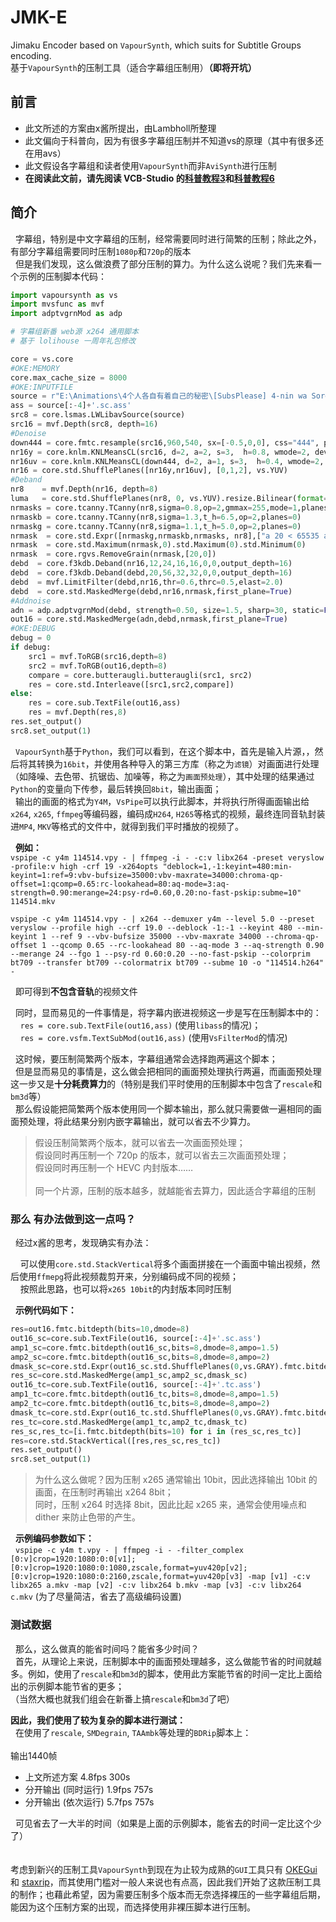 # JMK-E
Jimaku Encoder based on `VapourSynth`, which suits for Subtitle Groups encoding.<br>
基于`VapourSynth`的压制工具（适合字幕组压制用）**（即将开坑）**

## 前言
* 此文所述的方案由x酱所提出，由Lambholl所整理<br>
* 此文偏向于科普向，因为有很多字幕组压制并不知道vs的原理（其中有很多还在用avs）<br>
* 此文假设各字幕组和读者使用`VapourSynth`而非`AviSynth`进行压制<br>
* **在阅读此文前，请先阅读 VCB-Studio 的[科普教程3](https://vcb-s.com/archives/2726)和[科普教程6](https://vcb-s.com/archives/4738)**

## 简介
&nbsp;&nbsp;字幕组，特别是中文字幕组的压制，经常需要同时进行简繁的压制；除此之外，有部分字幕组需要同时压制`1080p`和`720p`的版本<br>
&nbsp;&nbsp;但是我们发现，这么做浪费了部分压制的算力。为什么这么说呢？我们先来看一个示例的压制脚本代码：
```python
import vapoursynth as vs
import mvsfunc as mvf
import adptvgrnMod as adp

# 字幕组新番 web源 x264 通用脚本
# 基于 lolihouse 一周年礼包修改

core = vs.core
#OKE:MEMORY
core.max_cache_size = 8000
#OKE:INPUTFILE
source = r"E:\Animations\4个人各自有着自己的秘密\[SubsPlease] 4-nin wa Sorezore Uso wo Tsuku - 02 (1080p) [A5D310BC].mkv" # 片源
ass = source[:-4]+'.sc.ass'
src8 = core.lsmas.LWLibavSource(source)
src16 = mvf.Depth(src8, depth=16)
#Denoise
down444 = core.fmtc.resample(src16,960,540, sx=[-0.5,0,0], css="444", planes=[3,2,2], cplace="MPEG2")
nr16y = core.knlm.KNLMeansCL(src16, d=2, a=2, s=3,  h=0.8, wmode=2, device_type="GPU")
nr16uv = core.knlm.KNLMeansCL(down444, d=2, a=1, s=3,  h=0.4, wmode=2, device_type="GPU")
nr16 = core.std.ShufflePlanes([nr16y,nr16uv], [0,1,2], vs.YUV)
#Deband
nr8    = mvf.Depth(nr16, depth=8)
luma   = core.std.ShufflePlanes(nr8, 0, vs.YUV).resize.Bilinear(format=vs.YUV420P8)
nrmasks = core.tcanny.TCanny(nr8,sigma=0.8,op=2,gmmax=255,mode=1,planes=[0,1,2]).std.Expr(["x 7 < 0 65535 ?",""],vs.YUV420P16)
nrmaskb = core.tcanny.TCanny(nr8,sigma=1.3,t_h=6.5,op=2,planes=0)
nrmaskg = core.tcanny.TCanny(nr8,sigma=1.1,t_h=5.0,op=2,planes=0)
nrmask  = core.std.Expr([nrmaskg,nrmaskb,nrmasks, nr8],["a 20 < 65535 a 48 < x 256 * a 96 < y 256 * z ? ? ?",""],vs.YUV420P16)
nrmask  = core.std.Maximum(nrmask,0).std.Maximum(0).std.Minimum(0)
nrmask  = core.rgvs.RemoveGrain(nrmask,[20,0])
debd  = core.f3kdb.Deband(nr16,12,24,16,16,0,0,output_depth=16)
debd  = core.f3kdb.Deband(debd,20,56,32,32,0,0,output_depth=16)
debd  = mvf.LimitFilter(debd,nr16,thr=0.6,thrc=0.5,elast=2.0)
debd  = core.std.MaskedMerge(debd,nr16,nrmask,first_plane=True)
#Addnoise
adn = adp.adptvgrnMod(debd, strength=0.50, size=1.5, sharp=30, static=False, luma_scaling=12, grain_chroma=False)
out16 = core.std.MaskedMerge(adn,debd,nrmask,first_plane=True)
#OKE:DEBUG
debug = 0
if debug:
    src1 = mvf.ToRGB(src16,depth=8)
    src2 = mvf.ToRGB(out16,depth=8)
    compare = core.butteraugli.butteraugli(src1, src2)
    res = core.std.Interleave([src1,src2,compare])
else: 
    res = core.sub.TextFile(out16,ass)
    res = mvf.Depth(res,8)
res.set_output()
src8.set_output(1)
```
&nbsp;&nbsp;`VapourSynth`基于`Python`，我们可以看到，在这个脚本中，首先是输入片源，，然后将其转换为`16bit`，并使用各种导入的第三方库（称之为`滤镜`）对画面进行处理（如降噪、去色带、抗锯齿、加噪等，称之为`画面预处理`），其中处理的结果通过`Python`的变量向下传参，最后转换回`8bit`，输出画面；<br>
&nbsp;&nbsp;输出的画面的格式为`Y4M`，`VsPipe`可以执行此脚本，并将执行所得画面输出给`x264`, `x265`, `ffmpeg`等编码器，编码成`H264`, `H265`等格式的视频，最终连同音轨封装进`MP4`, `MKV`等格式的文件中，就得到我们平时播放的视频了。

&nbsp;&nbsp;**例如：**<br>
`vspipe -c y4m 114514.vpy - | ffmpeg -i - -c:v libx264 -preset veryslow -profile:v high -crf 19 -x264opts "deblock=1,-1:keyint=480:min-keyint=1:ref=9:vbv-bufsize=35000:vbv-maxrate=34000:chroma-qp-offset=1:qcomp=0.65:rc-lookahead=80:aq-mode=3:aq-strength=0.90:merange=24:psy-rd=0.60,0.20:no-fast-pskip:subme=10" 114514.mkv`

`vspipe -c y4m 114514.vpy - | x264 --demuxer y4m --level 5.0 --preset veryslow --profile high --crf 19.0 --deblock -1:-1 --keyint 480 --min-keyint 1 --ref 9 --vbv-bufsize 35000 --vbv-maxrate 34000 --chroma-qp-offset 1 --qcomp 0.65 --rc-lookahead 80 --aq-mode 3 --aq-strength 0.90 --merange 24 --fgo 1 --psy-rd 0.60:0.20 --no-fast-pskip --colorprim bt709 --transfer bt709 --colormatrix bt709 --subme 10 -o "114514.h264" -`

&nbsp;&nbsp;即可得到**不包含音轨**的视频文件
  
&nbsp;&nbsp;同时，显而易见的一件事情是，将字幕内嵌进视频这一步是写在压制脚本中的：<br>
&nbsp;&nbsp;&nbsp;&nbsp;`res = core.sub.TextFile(out16,ass)` (使用`libass`的情况)；<br>
&nbsp;&nbsp;&nbsp;&nbsp;`res = core.vsfm.TextSubMod(out16,ass)` (使用`VsFilterMod`的情况)


&nbsp;&nbsp;这时候，要压制简繁两个版本，字幕组通常会选择跑两遍这个脚本；<br>
&nbsp;&nbsp;但是显而易见的事情是，这么做会把相同的画面预处理执行两遍，而画面预处理这一步又是**十分耗费算力**的（特别是我们平时使用的压制脚本中包含了`rescale`和`bm3d`等）<br>
&nbsp;&nbsp;那么假设能把简繁两个版本使用同一个脚本输出，那么就只需要做一遍相同的画面预处理，将此结果分别内嵌字幕输出，就可以省去不少算力。<br>
> 假设压制简繁两个版本，就可以省去一次画面预处理；<br>
> 假设同时再压制一个 720p 的版本，就可以省去三次画面预处理；<br>
> 假设同时再压制一个 HEVC 内封版本……<br><br>
> 同一个片源，压制的版本越多，就越能省去算力，因此适合字幕组的压制

### 那么 有办法做到这一点吗？

&nbsp;&nbsp;经过x酱的思考，发现确实有办法：

&nbsp;&nbsp;&nbsp;&nbsp;可以使用`core.std.StackVertical`将多个画面拼接在一个画面中输出视频，然后使用`ffmepg`将此视频裁剪开来，分别编码成不同的视频；<br>
&nbsp;&nbsp;&nbsp;&nbsp;按照此思路，也可以将`x265 10bit`的内封版本同时压制

&nbsp;&nbsp;**示例代码如下：**
```python
res=out16.fmtc.bitdepth(bits=10,dmode=8)
out16_sc=core.sub.TextFile(out16, source[:-4]+'.sc.ass')
amp1_sc=core.fmtc.bitdepth(out16_sc,bits=8,dmode=8,ampo=1.5)
amp2_sc=core.fmtc.bitdepth(out16_sc,bits=8,dmode=8,ampo=2)
dmask_sc=core.std.Expr(out16_sc.std.ShufflePlanes(0,vs.GRAY).fmtc.bitdepth(bits=8),'x 100 > 0 255 ?')
res_sc=core.std.MaskedMerge(amp1_sc,amp2_sc,dmask_sc)
out16_tc=core.sub.TextFile(out16, source[:-4]+'.tc.ass')
amp1_tc=core.fmtc.bitdepth(out16_tc,bits=8,dmode=8,ampo=1.5)
amp2_tc=core.fmtc.bitdepth(out16_tc,bits=8,dmode=8,ampo=2)
dmask_tc=core.std.Expr(out16_tc.std.ShufflePlanes(0,vs.GRAY).fmtc.bitdepth(bits=8),'x 100 > 0 255 ?')
res_tc=core.std.MaskedMerge(amp1_tc,amp2_tc,dmask_tc)
res_sc,res_tc=[i.fmtc.bitdepth(bits=10) for i in (res_sc,res_tc)]
res=core.std.StackVertical([res,res_sc,res_tc])
res.set_output()
src8.set_output(1)
```
> 为什么这么做呢？因为压制 x265 通常输出 10bit，因此选择输出 10bit 的画面，在压制时再输出 x264 8bit；<br>
> 同时，压制 x264 时选择 8bit，因此比起 x265 来，通常会使用噪点和 dither 来防止色带的产生。

&nbsp;&nbsp;**示例编码参数如下：**<br>
&nbsp;&nbsp;`vspipe -c y4m t.vpy - | ffmpeg -i - -filter_complex [0:v]crop=1920:1080:0:0[v1];[0:v]crop=1920:1080:0:1080,zscale,format=yuv420p[v2];[0:v]crop=1920:1080:0:2160,zscale,format=yuv420p[v3] -map [v1] -c:v libx265 a.mkv -map [v2] -c:v libx264 b.mkv -map [v3] -c:v libx264 c.mkv` (为了尽量简洁，省去了高级编码设置)

### 测试数据
&nbsp;&nbsp;那么，这么做真的能省时间吗？能省多少时间？<br>
&nbsp;&nbsp;首先，从理论上来说，压制脚本中的画面预处理越多，这么做能节省的时间就越多。例如，使用了`rescale`和`bm3d`的脚本，使用此方案能节省的时间一定比上面给出的示例脚本能节省的更多；<br>
（当然大概也就我们组会在新番上搞`rescale`和`bm3d`了吧）

**因此，我们使用了较为复杂的脚本进行测试：**<br>
&nbsp;&nbsp;在使用了`rescale`, `SMDegrain`, `TAAmbk`等处理的`BDRip`脚本上：<br>
<br>输出1440帧

* 上文所述方案 4.8fps 300s
* 分开输出 (同时运行) 1.9fps 757s
* 分开输出 (依次运行) 5.7fps 757s

&nbsp;&nbsp;可见省去了一大半的时间（如果是上面的示例脚本，能省去的时间一定比这个少了）
<br><br><br>
考虑到新兴的压制工具`VapourSynth`到现在为止较为成熟的`GUI`工具只有 [OKEGui](https://github.com/vcb-s/OKEGui) 和 [staxrip](https://github.com/staxrip/staxrip)，而其使用门槛对一般人来说也有点高，因此我们开始了这款压制工具的制作；也藉此希望，因为需要压制多个版本而无奈选择裸压的一些字幕组后期，能因为这个压制方案的出现，而选择使用非裸压脚本进行压制。
